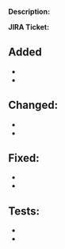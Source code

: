 **Description:**


**JIRA Ticket:**

**Added**
-
-
-


**Changed:**
-
-
-


**Fixed:**
-
-
-


**Tests:**
-
-
-